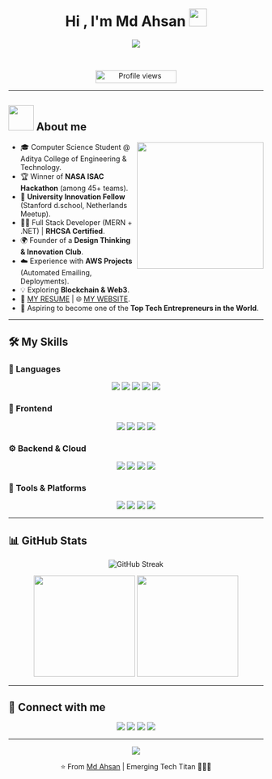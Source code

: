<h1 align="center">Hi , I'm Md Ahsan <img src="https://media.giphy.com/media/hvRJCLFzcasrR4ia7z/giphy.gif" width="35"></h1>
<p align="center">
  <a href="https://github.com/DenverCoder1/readme-typing-svg"><img src="https://readme-typing-svg.herokuapp.com?font=Time+New+Roman&color=%23C8BE25&size=25&center=true&vCenter=true&width=800&height=100&lines=Emerging+Tech+Titan+🚀👑💡;Full+Stack+Developer+(MERN+%26+.NET);UI+Guide+@Stanford+d.school;NASA+ISAC+Hackathon+Winner;Founder+of+Innovation+Club;AWS+%26+Blockchain+Explorer;Always+Learning+New+Things"></a>
</p>

<br>

<p align="center"> 
	<img src="https://komarev.com/ghpvc/?username=mdahsan&label=Profile%20views&color=0047AB&style=plastic?" alt="Profile views" height=25px width=160px/> 
</p>

---

## <picture><img src = "https://github.com/7oSkaaa/7oSkaaa/blob/main/Images/about_me.gif?raw=true" width = 50px></picture> About me

<picture> <img align="right" src="https://github.com/7oSkaaa/7oSkaaa/blob/main/Images/Right_Side.gif?raw=true" width = 250px></picture>

- 🎓 Computer Science Student @ Aditya College of Engineering & Technology.  
- 🏆 Winner of **NASA ISAC Hackathon** (among 45+ teams).  
- 🚀 **University Innovation Fellow** (Stanford d.school, Netherlands Meetup).  
- 👨‍💻 Full Stack Developer (MERN + .NET) | **RHCSA Certified**.  
- 🌍 Founder of a **Design Thinking & Innovation Club**.  
- ☁️ Experience with **AWS Projects** (Automated Emailing, Deployments).  
- 💡 Exploring **Blockchain & Web3**.  
- 📄 [MY RESUME](https://drive.google.com/file/d/1hhJLFmU82_1IU5wCygzlNQ7_vLE6nu5v/view?usp=sharing) | 🌐 [MY WEBSITE](https://universityinnovation.org/wiki/Fellow:Md_Ahsan).  
- 🎯 Aspiring to become one of the **Top Tech Entrepreneurs in the World**.  

---

## 🛠️ My Skills

### 🚀 Languages
<p align="center"> 
  <img src="https://img.shields.io/badge/Java-%23007396.svg?style=plastic&logo=java&logoColor=white">
  <img src="https://img.shields.io/badge/JavaScript-%23F7DF1E.svg?style=plastic&logo=javascript&logoColor=black">
  <img src="https://img.shields.io/badge/Python-%2314354C.svg?style=plastic&logo=python&logoColor=white">
  <img src="https://img.shields.io/badge/C-%232370ED.svg?style=plastic&logo=c&logoColor=white">
  <img src="https://img.shields.io/badge/C++-%2300599C.svg?style=plastic&logo=c%2B%2B&logoColor=white">
</p>

### 🎨 Frontend
<p align="center">
  <img src="https://img.shields.io/badge/HTML5-%23E34F26.svg?style=plastic&logo=html5&logoColor=white">
  <img src="https://img.shields.io/badge/CSS-%231572B6.svg?style=plastic&logo=css3&logoColor=white">
  <img src="https://img.shields.io/badge/React-%2361DAFB.svg?style=plastic&logo=react&logoColor=black">
  <img src="https://img.shields.io/badge/Bootstrap-%23563D7C.svg?style=plastic&logo=bootstrap&logoColor=white">
</p>

### ⚙️ Backend & Cloud
<p align="center">
  <img src="https://img.shields.io/badge/Node.js-43853D.svg?style=plastic&logo=node.js&logoColor=white">
  <img src="https://img.shields.io/badge/Express.js-%23404d59.svg?style=plastic&logo=express&logoColor=white">
  <img src="https://img.shields.io/badge/MongoDB-%234ea94b.svg?style=plastic&logo=mongodb&logoColor=white">
  <img src="https://img.shields.io/badge/AWS-%23FF9900.svg?style=plastic&logo=amazonaws&logoColor=white">
</p>

### 🔧 Tools & Platforms
<p align="center">
  <img src="https://img.shields.io/badge/Git-%23F05033.svg?style=plastic&logo=git&logoColor=white">
  <img src="https://img.shields.io/badge/GitHub-%23181717.svg?style=plastic&logo=github&logoColor=white">
  <img src="https://img.shields.io/badge/VS%20Code-0078d7.svg?style=plastic&logo=visual-studio-code&logoColor=white">
  <img src="https://img.shields.io/badge/Linux-FCC624?style=plastic&logo=linux&logoColor=black">
</p>

---

## 📊 GitHub Stats
<p align="center">
  <img src="https://github-readme-streak-stats.herokuapp.com/?user=mdahsan&theme=tokyonight_duo" alt="GitHub Streak"/>
</p>
<p align="center">
  <img src="https://github-readme-stats.vercel.app/api?username=mdahsan&show_icons=true&count_private=true&theme=tokyonight" height="200px"/>
  <img src="https://github-readme-stats.vercel.app/api/top-langs/?username=mdahsan&layout=compact&theme=tokyonight" height="200px"/>
</p>

---

## 🤝 Connect with me
<p align="center">
  <a href="https://linkedin.com/in/your-linkedin"><img src="https://img.shields.io/badge/LinkedIn-%230077B5.svg?&style=plastic&logo=linkedin&logoColor=white" /></a>
  <a href="mailto:yourmail@gmail.com"><img src="https://img.shields.io/badge/Gmail-D14836?style=plastic&logo=gmail&logoColor=white" /></a>
  <a href="https://twitter.com/your-twitter"><img src="https://img.shields.io/badge/Twitter-%231DA1F2.svg?&style=plastic&logo=twitter&logoColor=white" /></a>
  <a href="https://instagram.com/your-insta"><img src="https://img.shields.io/badge/Instagram-%23E4405F.svg?&style=plastic&logo=instagram&logoColor=white" /></a>
</p>

---

<p align="center">
  <img src="https://quotes-github-readme.vercel.app/api?type=horizontal&theme=tokyonight&quote=Code,+Create,+Innovate">
</p>

<p align="center">⭐️ From <a href="https://github.com/mdahsan">Md Ahsan</a> | Emerging Tech Titan 🚀👑💡</p>
